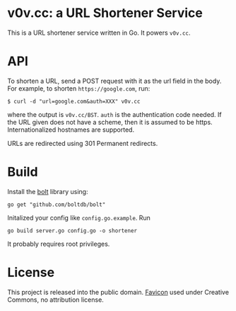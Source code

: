 # v0v.cc: a URL Shortener Service

This is a URL shortener service written in Go. It powers `v0v.cc`.

# API

To shorten a URL, send a POST request with it as the url field in the body. For example, to shorten `https://google.com`, run:
```
$ curl -d "url=google.com&auth=XXX" v0v.cc
```
where the output is `v0v.cc/BST`. `auth` is the authentication code needed. If the URL given does not have a scheme, then it is assumed to be https. Internationalized hostnames are supported.

URLs are redirected using 301 Permanent redirects.

# Build

Install the [bolt](https://github.com/boltdb/bolt) library using:
```
go get "github.com/boltdb/bolt"
```

Initalized your config like `config.go.example`. Run 
```
go build server.go config.go -o shortener
```

It probably requires root privileges.

# License

This project is released into the public domain. [Favicon](https://www.favicon.cc/?action=icon&file_id=686272) used under Creative Commons, no attribution license.
